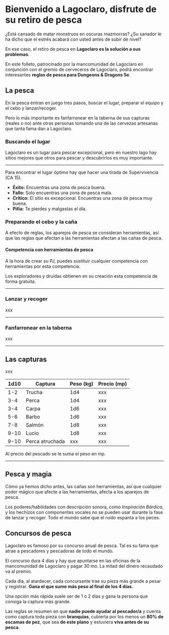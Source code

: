 # Bienvenido a Lagoclaro, disfrute de su retiro de pesca
¿Está cansado de matar monstruos en oscuras mazmorras? ¿Su sanador le ha dicho que el estrés acabará con usted antes de subir de nivel?

En ese caso, el retiro de pesca en **Lagoclaro es la solución a sus problemas**.

En este folleto, patrocinado por la mancomunidad de Lagoclaro en conjunción con el gremio de cerveceros de Lagoclaro, podrá encontrar interesantes **reglas de pesca para Dungeons & Dragons 5e**.

## La pesca

En la pesca entran en juego tres pasos, buscar el lugar, preparar el equipo y el cebo y lanzar/recoger.

Pero lo más importante es fanfarronear en la taberna de sus capturas (reales o no) ante otras personas tomando una de las cervezas artesanas que tanta fama dan a Lagoclaro.

### Buscando el lugar

Lagoclaro es un lugar para pescar excepcional, pero en nuestro lago hay sitios mejores que otros para pescar y descubrirlos es muy importante.

***

Para encontrar el lugar óptimo hay que hacer una tirada de Supervivencia (CA 15).

* **Éxito:** Encuentras una zona de pesca buena.
* **Fallo:** Solo encuentras una zona de pesca mala.
* **Crítico:** El sitio es excepcional. Encuentras una zona de pesca muy buena.
* **Pifia:** Te pierdes y malgastas el día.

### Preparando el cebo y la caña

A efecto de reglas, los aparejos de pesca se consideran herramientas, así que las reglas que afectan a las herramientas afectan a las cañas de pesca.

#### Competencia con herramientas de pesca

A la hora de crear su PJ, puedes sustituir cualquier competencia con herramientas por esta competencia.

Los exploradores y druidas obtienen en su creación esta competencia de forma gratuita.

***

### Lanzar y recoger

xxx

***

### Fanfarronear en la taberna

xxx

***

## Las capturas

xxx

|1d10|Captura|Peso (kg)|Precio (mp)|
|----|-------|----|------|
|1-2|Trucha|1d4|xxx|
|3-4|Perca|1d4|xxx|
|3-4|Carpa|1d6|xxx|
|5-6|Barbo|1d6|xxx|
|7-8|Salmón|1d8|xxx|
|9-10|Lucio|1d8|xxx|
|9-10|Perca atruchada|xxx|xxx|

Al precio del pescado se le suma el peso en mp.

***

## Pesca y magia

Cómo ya hemos dicho antes, las cañas son herramientas, así que cualquier poder mágico que afecte a las herramientas, afecta a los aparejos de pesca.

Los poderes/habilidades con descripción sonora, como _Inspiración Bárdica_, y los hechizos con componentes vocales no se pueden usar durante la fase de lanzar y recoger. Todo el mundo sabe que el ruido espanta a los peces.

## Concursos de pesca

Lagoclaro es famoso por su concurso anual de pesca. Tal es su fama que atrae a pescadores y pescadoras de todo el mundo.

El concurso dura 4 días y hay que apuntarse en las oficinas de la mancomunidad de Lagoclaro y pagar 30 mo. La mitad del dinero recaudado va al premio.

Cada día, al atardecer, cada concursante trae su pieza más grande a pesar y registrar. **Gana el que sume más peso al final de los 4 días.**

Una opción más rápida suele ser de 1 o 2 días y gana la persona que consiga la captura más grande.

Las reglas se resumen en que **nadie puede ayudar al pescador/a** y cuenta como captura toda pieza con **branquias**, cubierta por los menos un **80% de escamas de pez**, que sea **de este plano** y estuviera **viva antes de su pesca**.
